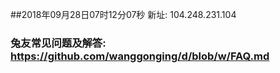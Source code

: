 ##2018年09月28日07时12分07秒 新址: 104.248.231.104
### 兔友常见问题及解答: https://github.com/wanggonging/d/blob/w/FAQ.md
